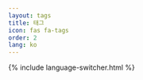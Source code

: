 ```yaml
---
layout: tags
title: 태그
icon: fas fa-tags
order: 2
lang: ko
---
```


{% include language-switcher.html %} 